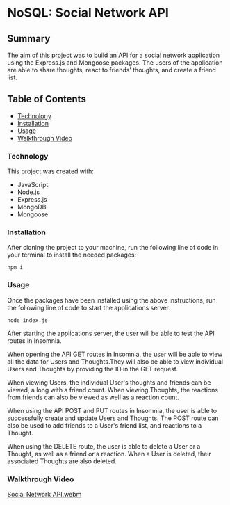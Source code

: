 # NoSQL: Social Network API

## Summary 

The aim of this project was to build an API for a social network application using the Express.js and Mongoose packages. The users of the application are able to share thoughts, react to friends’ thoughts, and create a friend list.

## Table of Contents

- [Technology](#technology)
- [Installation](#installation)
- [Usage](#bracket-expressions)
- [Walkthrough Video](#walkthrough-video)

### Technology

This project was created with:

- JavaScript
- Node.js
- Express.js
- MongoDB
- Mongoose

### Installation

After cloning the project to your machine, run the following line of code in your terminal to install the needed packages:

```
npm i
```

### Usage

Once the packages have been installed using the above instructions, run the following line of code to start the applications server:

```
node index.js
```

After starting the applications server, the user will be able to test the API routes in Insomnia.

When opening the API GET routes in Insomnia, the user will be able to view all the data for Users and Thoughts.They will also be able to view individual Users and Thoughts by providing the ID in the GET request.

When viewing Users, the individual User's thoughts and friends can be viewed, a long with a friend count. When viewing Thoughts, the reactions from friends can also be viewed as well as a reaction count. 

When using the API POST and PUT routes in Insomnia, the user is able to successfully create and update Users and Thoughts. The POST route can also be used to add friends to a User's friend list, and reactions to a Thought.

When using the DELETE route, the user is able to delete a User or a Thought, as well as a friend or a reaction. When a User is deleted, their associated Thoughts are also deleted. 

### Walkthrough Video

[Social Network API.webm](https://user-images.githubusercontent.com/101362057/236234761-fc9adac2-4248-49c6-8a52-784fbaaf9254.webm)
